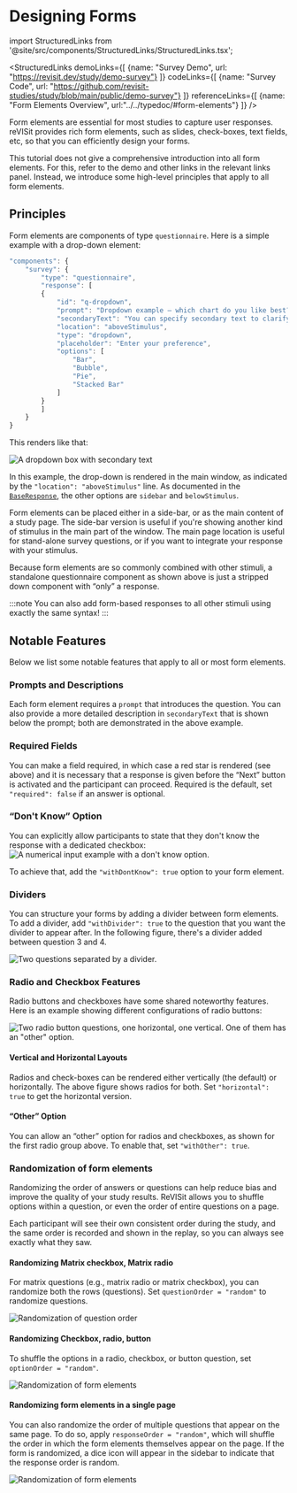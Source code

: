 # Designing Forms

import StructuredLinks from '@site/src/components/StructuredLinks/StructuredLinks.tsx';

<StructuredLinks
    demoLinks={[
        {name: "Survey Demo", url: "https://revisit.dev/study/demo-survey"}
    ]}
    codeLinks={[
        {name: "Survey Code", url: "https://github.com/revisit-studies/study/blob/main/public/demo-survey"}
    ]}
    referenceLinks={[
        {name: "Form Elements Overview", url:"../../typedoc/#form-elements"}
    ]}
/>

Form elements are essential for most studies to capture user responses. reVISit provides rich form elements, such as slides, check-boxes, text fields, etc, so that you can efficiently design your forms.

This tutorial does not give a comprehensive introduction into all form elements. For this, refer to the demo and other links in the relevant links panel. Instead, we introduce some high-level principles that apply to all form elements.

## Principles

Form elements are components of type `questionnaire`. Here is a simple example with a drop-down element:

```js
"components": {
    "survey": {
        "type": "questionnaire",
        "response": [
        {
            "id": "q-dropdown",
            "prompt": "Dropdown example – which chart do you like best?",
            "secondaryText": "You can specify secondary text to clarify your question.",
            "location": "aboveStimulus",
            "type": "dropdown",
            "placeholder": "Enter your preference",
            "options": [
                "Bar",
                "Bubble",
                "Pie",
                "Stacked Bar"
            ]
        }
        ]
    }
}
```

This renders like that:

![A dropdown box with secondary text](img/form-dropdown.png)

In this example, the drop-down is rendered in the main window, as indicated by the `"location": "aboveStimulus"` line. As documented in the [`BaseResponse`](../../typedoc/interfaces/BaseResponse/), the other options are `sidebar` and `belowStimulus`.

Form elements can be placed either in a side-bar, or as the main content of a study page. The side-bar version is useful if you're showing another kind of stimulus in the main part of the window. The main page location is useful for stand-alone survey questions, or if you want to integrate your response with your stimulus.

Because form elements are so commonly combined with other stimuli, a standalone questionnaire component as shown above is just a stripped down component with “only” a response.

:::note
You can also add form-based responses to all other stimuli using exactly the same syntax!
:::

## Notable Features

Below we list some notable features that apply to all or most form elements.

### Prompts and Descriptions

Each form element requires a `prompt` that introduces the question. You can also provide a more detailed description in `secondaryText` that is shown below the prompt; both are demonstrated in the above example.

### Required Fields

You can make a field required, in which case a red star is rendered (see above) and it is necessary that a response is given before the “Next” button is activated and the participant can proceed. Required is the default, set `"required": false` if an answer is optional.

### “Don't Know” Option

You can explicitly allow participants to state that they don't know the response with a dedicated checkbox:
![A numerical input example with a don't know option.](img/form-dont-know.png)

To achieve that, add the `"withDontKnow": true` option to your form element.

### Dividers

You can structure your forms by adding a divider between form elements. To add a divider, add `"withDivider": true` to the question that you want the divider to appear after. In the following figure, there's a divider added between question 3 and 4.

![Two questions separated by a divider.](img/form-divider.png)

### Radio and Checkbox Features

Radio buttons and checkboxes have some shared noteworthy features. Here is an example showing different configurations of radio buttons:

![Two radio button questions, one horizontal, one vertical. One of them has an "other" option.](img/form-radio.png)

#### Vertical and Horizontal Layouts

Radios and check-boxes can be rendered either vertically (the default) or horizontally. The above figure shows radios for both. Set `"horizontal": true` to get the horizontal version.

#### “Other” Option

You can allow an “other” option for radios and checkboxes, as shown for the first radio group above. To enable that, set `"withOther": true`.

### Randomization of form elements 
Randomizing the order of answers or questions can help reduce bias and improve the quality of your study results. ReVISit allows you to shuffle options within a question, or even the order of entire questions on a page.

Each participant will see their own consistent order during the study, and the same order is recorded and shown in the replay, so you can always see exactly what they saw.

#### Randomizing Matrix checkbox, Matrix radio
For matrix questions (e.g., matrix radio or matrix checkbox), you can randomize both the rows (questions). Set `questionOrder = "random"` to randomize questions.

![Randomization of question order](img/form-random-question.png)


#### Randomizing Checkbox, radio, button
To shuffle the options in a radio, checkbox, or button question, set `optionOrder = "random"`.

![Randomization of form elements](img/form-random-option.png)

#### Randomizing form elements in a single page
You can also randomize the order of multiple questions that appear on the same page. To do so, apply `responseOrder = "random"`, which will shuffle the order in which the form elements themselves appear on the page.
If the form is randomized, a dice icon will appear in the sidebar to indicate that the response order is random.

![Randomization of form elements](img/form-random-response.png)


